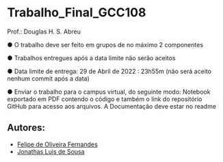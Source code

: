 # Trabalho_Final_GCC108
Prof.: Douglas H. S. Abreu

●	O trabalho deve ser feito em grupos de no máximo 2 componentes

●	Trabalhos entregues após a data limite não serão aceitos

●	Data limite de entrega: 29 de Abril de 2022 : 23h55m (não será aceito nenhum commit após a data)

●	Enviar o trabalho para o campus virtual, do seguinte modo: Notebook exportado em PDF contendo o código e também o link do repositório GitHub para acesso aos arquivos. A Documentação deve estar no readme

## Autores:
- <a href="https://github.com/FelipeOFernandes">Felipe de Oliveira Fernandes</a>
- <a href="https://github.com/jonathasluis">Jonathas Luis de Sousa</a>


